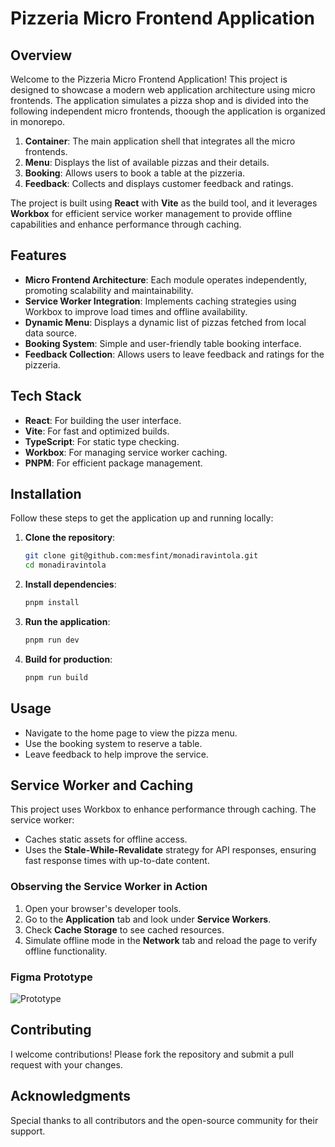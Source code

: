 # Pizzeria Micro Frontend Application

## Overview
Welcome to the Pizzeria Micro Frontend Application! This project is designed to showcase a modern web application architecture using micro frontends. The application simulates a pizza shop and is divided into the following independent micro frontends, thoough the application is organized in monorepo.  

1. **Container**: The main application shell that integrates all the micro frontends.
2. **Menu**: Displays the list of available pizzas and their details.
3. **Booking**: Allows users to book a table at the pizzeria.
4. **Feedback**: Collects and displays customer feedback and ratings.

The project is built using **React** with **Vite** as the build tool, and it leverages **Workbox** for efficient service worker management to provide offline capabilities and enhance performance through caching.

## Features
- **Micro Frontend Architecture**: Each module operates independently, promoting scalability and maintainability.
- **Service Worker Integration**: Implements caching strategies using Workbox to improve load times and offline availability.
- **Dynamic Menu**: Displays a dynamic list of pizzas fetched from local data source.
- **Booking System**: Simple and user-friendly table booking interface.
- **Feedback Collection**: Allows users to leave feedback and ratings for the pizzeria.

## Tech Stack
- **React**: For building the user interface.
- **Vite**: For fast and optimized builds.
- **TypeScript**: For static type checking.
- **Workbox**: For managing service worker caching.
- **PNPM**: For efficient package management.

## Installation
Follow these steps to get the application up and running locally:

1. **Clone the repository**:
   ```bash
   git clone git@github.com:mesfint/monadiravintola.git
   cd monadiravintola
   ```

2. **Install dependencies**:
   ```bash
   pnpm install
   ```

3. **Run the application**:
   ```bash
   pnpm run dev
   ```

4. **Build for production**:
   ```bash
   pnpm run build
   ```

## Usage
- Navigate to the home page to view the pizza menu.
- Use the booking system to reserve a table.
- Leave feedback to help improve the service.

## Service Worker and Caching
This project uses Workbox to enhance performance through caching. The service worker:
- Caches static assets for offline access.
- Uses the **Stale-While-Revalidate** strategy for API responses, ensuring fast response times with up-to-date content.

### Observing the Service Worker in Action
1. Open your browser's developer tools.
2. Go to the **Application** tab and look under **Service Workers**.
3. Check **Cache Storage** to see cached resources.
4. Simulate offline mode in the **Network** tab and reload the page to verify offline functionality.

### Figma Prototype
![Prototype](https://github.com/mesfint/monadiravintola/blob/main/Desktop-monadi-restaurant.png)

## Contributing
I welcome contributions! Please fork the repository and submit a pull request with your changes.


## Acknowledgments
Special thanks to all contributors and the open-source community for their support.
